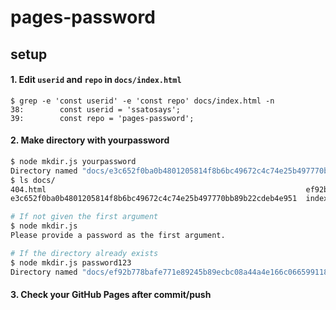 # pages-password

## setup

#### 1. Edit `userid` and `repo` in `docs/index.html`

```
$ grep -e 'const userid' -e 'const repo' docs/index.html -n
38:        const userid = 'ssatosays';
39:        const repo = 'pages-password';
```

#### 2. Make directory with yourpassword

```bash
$ node mkdir.js yourpassword
Directory named "docs/e3c652f0ba0b4801205814f8b6bc49672c4c74e25b497770bb89b22cdeb4e951" created.
$ ls docs/
404.html                                                          ef92b778bafe771e89245b89ecbc08a44a4e166c06659911881f383d4473e94f
e3c652f0ba0b4801205814f8b6bc49672c4c74e25b497770bb89b22cdeb4e951  index.html
```

```bash
# If not given the first argument
$ node mkdir.js
Please provide a password as the first argument.

# If the directory already exists
$ node mkdir.js password123
Directory named "docs/ef92b778bafe771e89245b89ecbc08a44a4e166c06659911881f383d4473e94f" already exists.
```

#### 3. Check your GitHub Pages after commit/push
